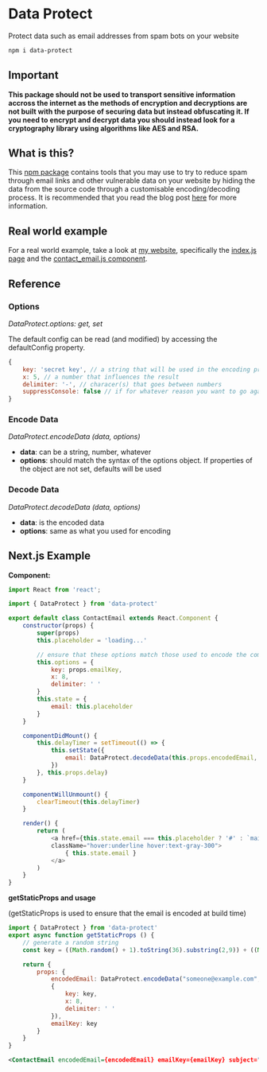 # Data Protect
Protect data such as email addresses from spam bots on your website

```sh
npm i data-protect
```

## Important
**This package should not be used to transport sensitive information accross the internet as the methods of encryption and decryptions are not built with the purpose of securing data but instead obfuscating it. If you need to encrypt and decrypt data you should instead look for a cryptography library using algorithms like AES and RSA.**

## What is this?
This [npm package](https://npmjs.com/package/data-protect) contains tools that you may use to try to reduce spam through email links and other vulnerable data on your website by hiding the data from the source code through a customisable encoding/decoding process. It is recommended that you read the blog post [here](https://jackchilds.tech/posts/reducing_spam_from_mailto_links) for more information.


## Real world example
For a real world example, take a look at [my website](https://jackchilds.tech), specifically the [index.js page](https://github.com/JackChilds/website/blob/39bf3284cd3cd1c9d414161e6c2fa8ac5d3f3efa/pages/index.js) and the [contact_email.js component](https://github.com/JackChilds/website/blob/39bf3284cd3cd1c9d414161e6c2fa8ac5d3f3efa/components/contact_email.js).

## Reference

### Options
*DataProtect.options: get, set*

The default config can be read (and modified) by accessing the defaultConfig property. 
```js
{
    key: 'secret key', // a string that will be used in the encoding process
    x: 5, // a number that influences the result
    delimiter: '-', // characer(s) that goes between numbers
    suppressConsole: false // if for whatever reason you want to go against the recommended advice, you can make the code shut up by setting this to true
}
```

### Encode Data
*DataProtect.encodeData (data, options)*

- **data**: can be a string, number, whatever
- **options**: should match the syntax of the options object. If properties of the object are not set, defaults will be used

### Decode Data
*DataProtect.decodeData (data, options)*

- **data**: is the encoded data
- **options**: same as what you used for encoding

## Next.js Example
**Component:**
```js
import React from 'react';

import { DataProtect } from 'data-protect'

export default class ContactEmail extends React.Component {
    constructor(props) {
        super(props)
        this.placeholder = 'loading...'

        // ensure that these options match those used to encode the component
        this.options = {
            key: props.emailKey,
            x: 8,
            delimiter: ' '
        }
        this.state = {
            email: this.placeholder
        }
    }

    componentDidMount() {
        this.delayTimer = setTimeout(() => {
            this.setState({
                email: DataProtect.decodeData(this.props.encodedEmail, this.options)
            })
        }, this.props.delay)
    }

    componentWillUnmount() {
        clearTimeout(this.delayTimer)
    }

    render() {
        return (
            <a href={this.state.email === this.placeholder ? '#' : `mailto:${this.state.email}?subject=${this.props.subject}`}
            className="hover:underline hover:text-gray-300">
                { this.state.email }
            </a>
        )
    }
}
```
**getStaticProps and usage**

(getStaticProps is used to ensure that the email is encoded at build time)

```js
import { DataProtect } from 'data-protect'
export async function getStaticProps () {
    // generate a random string
    const key = ((Math.random() + 1).toString(36).substring(2,9)) + ((Math.random() + 1).toString(36).substring(2,9)); 

    return {
        props: {
            encodedEmail: DataProtect.encodeData("someone@example.com",
            {
                key: key,
                x: 8,
                delimiter: ' '
            }),
            emailKey: key
        }
    }
}
```
```xml
<ContactEmail encodedEmail={encodedEmail} emailKey={emailKey} subject="I am interested in your work" delay="3000" />
```
